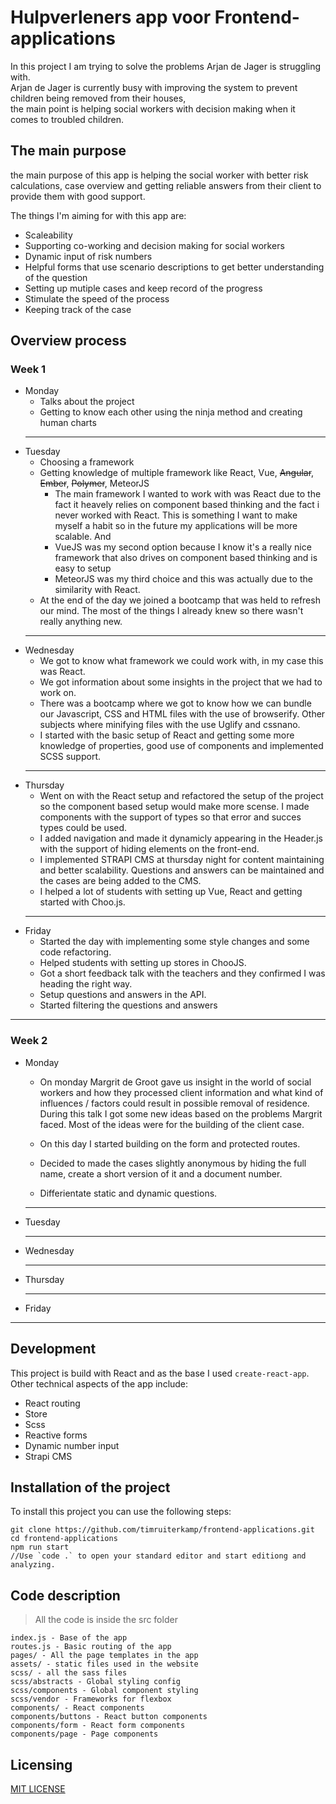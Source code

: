 # Hulpverleners app voor Frontend-applications

In this project I am trying to solve the problems Arjan de Jager is struggling with.  
Arjan de Jager is currently busy with improving the system to prevent children being removed from their houses,  
the main point is helping social workers with decision making when it comes to troubled children.

## The main purpose

the main purpose of this app is helping the social worker with better risk calculations, case overview and getting reliable answers from their client to provide them with good support.

The things I'm aiming for with this app are:

-   Scaleability
-   Supporting co-working and decision making for social workers
-   Dynamic input of risk numbers
-   Helpful forms that use scenario descriptions to get better understanding of the question
-   Setting up mutiple cases and keep record of the progress
-   Stimulate the speed of the process
-   Keeping track of the case

## Overview process

### Week 1

-   Monday
    -   Talks about the project
    -   Getting to know each other using the ninja method and creating human charts
    ***
-   Tuesday
    -   Choosing a framework
    -   Getting knowledge of multiple framework like React, Vue, ~~Angular~~, ~~Ember~~, ~~Polymer~~, MeteorJS
        -   The main framework I wanted to work with was React due to the fact it heavely relies on component based thinking and the fact i never worked with React. This is something I want to make myself a habit so in the future my applications will be more scalable. And
        -   VueJS was my second option because I know it's a really nice framework that also drives on component based thinking and is easy to setup
        -   MeteorJS was my third choice and this was actually due to the similarity with React.
    -   At the end of the day we joined a bootcamp that was held to refresh our mind. The most of the things I already knew so there wasn't really anything new.
    ***
-   Wednesday
    -   We got to know what framework we could work with, in my case this was React.
    -   We got information about some insights in the project that we had to work on.
    -   There was a bootcamp where we got to know how we can bundle our Javascript, CSS and HTML files with the use of browserify. Other subjects where minifying files with the use Uglify and cssnano.
    -   I started with the basic setup of React and getting some more knowledge of properties, good use of components and implemented SCSS support.
    ***
-   Thursday
    -   Went on with the React setup and refactored the setup of the project so the component based setup would make more scense. I made components with the support of types so that error and succes types could be used.
    -   I added navigation and made it dynamicly appearing in the Header.js with the support of hiding elements on the front-end.
    -   I implemented STRAPI CMS at thursday night for content maintaining and better scalability. Questions and answers can be maintained and the cases are being added to the CMS.
    -   I helped a lot of students with setting up Vue, React and getting started with Choo.js.
    ***
-   Friday
    -   Started the day with implementing some style changes and some code refactoring.
    -   Helped students with setting up stores in ChooJS.
    -   Got a short feedback talk with the teachers and they confirmed I was heading the right way.
    -   Setup questions and answers in the API.
    -   Started filtering the questions and answers

---

### Week 2

-   Monday

    -   On monday Margrit de Groot gave us insight in the world of social workers and how they processed client information and what kind of influences / factors could result in possible removal of residence. During this talk I got some new ideas based on the problems Margrit faced. Most of the ideas were for the building of the client case.

    -   On this day I started building on the form and protected routes.
    -   Decided to made the cases slightly anonymous by hiding the full name, create a short version of it and a document number.
    -   Differientate static and dynamic questions.

    ***

-   Tuesday
    ***
-   Wednesday
    ***
-   Thursday
    ***
-   Friday

---

## Development

This project is build with React and as the base I used `create-react-app`.  
Other technical aspects of the app include:

-   React routing
-   Store
-   Scss
-   Reactive forms
-   Dynamic number input
-   Strapi CMS

## Installation of the project

To install this project you can use the following steps:

```
git clone https://github.com/timruiterkamp/frontend-applications.git
cd frontend-applications
npm run start
//Use `code .` to open your standard editor and start editiong and analyzing.
```

## Code description

> All the code is inside the src folder

```
index.js - Base of the app
routes.js - Basic routing of the app
pages/ - All the page templates in the app
assets/ - static files used in the website
scss/ - all the sass files
scss/abstracts - Global styling config
scss/components - Global component styling
scss/vendor - Frameworks for flexbox
components/ - React components
components/buttons - React button components
components/form - React form components
components/page - Page components
```

## Licensing

[MIT LICENSE](license.txt)

